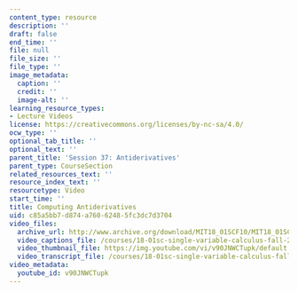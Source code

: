 ```yaml
---
content_type: resource
description: ''
draft: false
end_time: ''
file: null
file_size: ''
file_type: ''
image_metadata:
  caption: ''
  credit: ''
  image-alt: ''
learning_resource_types:
- Lecture Videos
license: https://creativecommons.org/licenses/by-nc-sa/4.0/
ocw_type: ''
optional_tab_title: ''
optional_text: ''
parent_title: 'Session 37: Antiderivatives'
parent_type: CourseSection
related_resources_text: ''
resource_index_text: ''
resourcetype: Video
start_time: ''
title: Computing Antiderivatives
uid: c85a5bb7-d874-a760-6248-5fc3dc7d3704
video_files:
  archive_url: http://www.archive.org/download/MIT18_01SCF10/MIT18_01SCF10Rec_31_300k.mp4
  video_captions_file: /courses/18-01sc-single-variable-calculus-fall-2010/6a563275f36850578b6f42631f6494d0_v90JNWCTupk.vtt
  video_thumbnail_file: https://img.youtube.com/vi/v90JNWCTupk/default.jpg
  video_transcript_file: /courses/18-01sc-single-variable-calculus-fall-2010/2e434c3677677b51cba29e31b12e44c7_v90JNWCTupk.pdf
video_metadata:
  youtube_id: v90JNWCTupk
---
```

